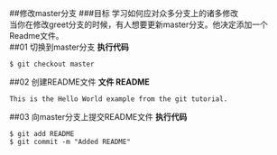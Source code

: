 ##修改master分支
###目标
学习如何应对众多分支上的诸多修改  
当你在修改greet分支的时候，有人想要更新master分支。他决定添加一个Readme文件。  
##01 切换到master分支
**执行代码**

`$ git checkout master`  

##02 创建README文件
**文件 README**

	This is the Hello World example from the git tutorial.
##03 向master分支上提交README文件
**执行代码**

`$ git add README`  
`$ git commit -m "Added README"`  

